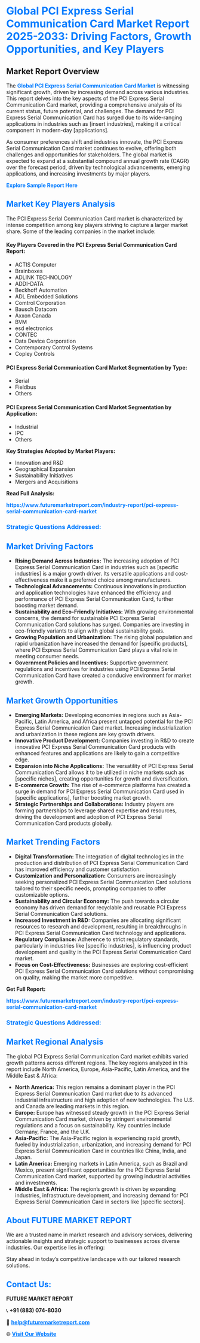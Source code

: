 <h1 style="color: #007BFF;">Global PCI Express Serial Communication Card Market Report 2025-2033: Driving Factors, Growth Opportunities, and Key Players</h1>

<section id="overview">
<h2>Market Report Overview</h2>
<p>The <a href="https://www.futuremarketreport.com/industry-report/pci-express-serial-communication-card-market" style="color: #007BFF; text-decoration: none;"><strong>Global PCI Express Serial Communication Card Market</strong></a> is witnessing significant growth, driven by increasing demand across various industries. This report delves into the key aspects of the PCI Express Serial Communication Card market, providing a comprehensive analysis of its current status, future potential, and challenges. The demand for PCI Express Serial Communication Card has surged due to its wide-ranging applications in industries such as [insert industries], making it a critical component in modern-day [applications].</p>
<p>As consumer preferences shift and industries innovate, the PCI Express Serial Communication Card market continues to evolve, offering both challenges and opportunities for stakeholders. The global market is expected to expand at a substantial compound annual growth rate (CAGR) over the forecast period, driven by technological advancements, emerging applications, and increasing investments by major players.</p>
</section>

<section id="overview">
<p><a href="https://www.futuremarketreport.com/request-sample/reportId=76822" style="color: #007BFF; text-decoration: none;"><strong>Explore Sample Report Here</strong></a></p>
</section>

<section id="key-players">
<h2 style="color: #007BFF;">Market Key Players Analysis</h2>
<p>The PCI Express Serial Communication Card market is characterized by intense competition among key players striving to capture a larger market share. Some of the leading companies in the market include:</p>
<h4>Key Players Covered in the PCI Express Serial Communication Card Report:</h4>
<ul><li>ACTIS Computer</li><li>Brainboxes</li><li>ADLINK TECHNOLOGY</li><li>ADDI-DATA</li><li>Beckhoff Automation</li><li>ADL Embedded Solutions</li><li>Comtrol Corporation</li><li>Bausch Datacom</li><li>Axxon Canada</li><li>BVM</li><li>esd electronics</li><li>CONTEC</li><li>Data Device Corporation</li><li>Contemporary Control Systems</li><li>Copley Controls</li></ul>
<h4>PCI Express Serial Communication Card Market Segmentation by Type:</h4>
<ul><li>Serial</li><li>Fieldbus</li><li>Others</li></ul>

<h4>PCI Express Serial Communication Card Market Segmentation by Application:</h4>
<ul><li>Industrial</li><li>IPC</li><li>Others</li></ul>
<p><strong>Key Strategies Adopted by Market Players:</strong></p>
<ul>
<li>Innovation and R&D</li>
<li>Geographical Expansion</li>
<li>Sustainability Initiatives</li>
<li>Mergers and Acquisitions</li>
</ul>
</section>

<section>
<p><strong>Read Full Analysis: </strong></p><a href="https://www.futuremarketreport.com/industry-report/pci-express-serial-communication-card-market" style="color: #007BFF; text-decoration: none;"><strong>https://www.futuremarketreport.com/industry-report/pci-express-serial-communication-card-market</strong></a>
<h3 style="color: #007BFF;">Strategic Questions Addressed:</h3>
</section>

<section id="driving-factors">
<h2 style="color: #007BFF;">Market Driving Factors</h2>
<ul>
<li><strong>Rising Demand Across Industries:</strong> The increasing adoption of PCI Express Serial Communication Card in industries such as [specific industries] is a major growth driver. Its versatile applications and cost-effectiveness make it a preferred choice among manufacturers.</li>
<li><strong>Technological Advancements:</strong> Continuous innovations in production and application technologies have enhanced the efficiency and performance of PCI Express Serial Communication Card, further boosting market demand.</li>
<li><strong>Sustainability and Eco-Friendly Initiatives:</strong> With growing environmental concerns, the demand for sustainable PCI Express Serial Communication Card solutions has surged. Companies are investing in eco-friendly variants to align with global sustainability goals.</li>
<li><strong>Growing Population and Urbanization:</strong> The rising global population and rapid urbanization have increased the demand for [specific products], where PCI Express Serial Communication Card plays a vital role in meeting consumer needs.</li>
<li><strong>Government Policies and Incentives:</strong> Supportive government regulations and incentives for industries using PCI Express Serial Communication Card have created a conducive environment for market growth.</li>
</ul>
</section>

<section id="growth-opportunities">
<h2 style="color: #007BFF;">Market Growth Opportunities</h2>
<ul>
<li><strong>Emerging Markets:</strong> Developing economies in regions such as Asia-Pacific, Latin America, and Africa present untapped potential for the PCI Express Serial Communication Card market. Increasing industrialization and urbanization in these regions are key growth drivers.</li>
<li><strong>Innovative Product Development:</strong> Companies investing in R&D to create innovative PCI Express Serial Communication Card products with enhanced features and applications are likely to gain a competitive edge.</li>
<li><strong>Expansion into Niche Applications:</strong> The versatility of PCI Express Serial Communication Card allows it to be utilized in niche markets such as [specific niches], creating opportunities for growth and diversification.</li>
<li><strong>E-commerce Growth:</strong> The rise of e-commerce platforms has created a surge in demand for PCI Express Serial Communication Card used in [specific applications], further boosting market growth.</li>
<li><strong>Strategic Partnerships and Collaborations:</strong> Industry players are forming partnerships to leverage shared expertise and resources, driving the development and adoption of PCI Express Serial Communication Card products globally.</li>
</ul>
</section>

<section id="trending-factors">
<h2 style="color: #007BFF;">Market Trending Factors</h2>
<ul>
<li><strong>Digital Transformation:</strong> The integration of digital technologies in the production and distribution of PCI Express Serial Communication Card has improved efficiency and customer satisfaction.</li>
<li><strong>Customization and Personalization:</strong> Consumers are increasingly seeking personalized PCI Express Serial Communication Card solutions tailored to their specific needs, prompting companies to offer customizable options.</li>
<li><strong>Sustainability and Circular Economy:</strong> The push towards a circular economy has driven demand for recyclable and reusable PCI Express Serial Communication Card solutions.</li>
<li><strong>Increased Investment in R&D:</strong> Companies are allocating significant resources to research and development, resulting in breakthroughs in PCI Express Serial Communication Card technology and applications.</li>
<li><strong>Regulatory Compliance:</strong> Adherence to strict regulatory standards, particularly in industries like [specific industries], is influencing product development and quality in the PCI Express Serial Communication Card market.</li>
<li><strong>Focus on Cost-Effectiveness:</strong> Businesses are exploring cost-efficient PCI Express Serial Communication Card solutions without compromising on quality, making the market more competitive.</li>
</ul>
</section>

<section>
<p><strong>Get Full Report: </strong></p><a href="https://www.futuremarketreport.com/industry-report/pci-express-serial-communication-card-market" style="color: #007BFF; text-decoration: none;"><strong>https://www.futuremarketreport.com/industry-report/pci-express-serial-communication-card-market</strong></a>
<h3 style="color: #007BFF;">Strategic Questions Addressed:</h3>
</section>


<section id="regional-analysis">
<h2 style="color: #007BFF;">Market Regional Analysis</h2>
<p>The global PCI Express Serial Communication Card market exhibits varied growth patterns across different regions. The key regions analyzed in this report include North America, Europe, Asia-Pacific, Latin America, and the Middle East & Africa:</p>
<ul>
<li><strong>North America:</strong> This region remains a dominant player in the PCI Express Serial Communication Card market due to its advanced industrial infrastructure and high adoption of new technologies. The U.S. and Canada are leading markets in this region.</li>
<li><strong>Europe:</strong> Europe has witnessed steady growth in the PCI Express Serial Communication Card market, driven by stringent environmental regulations and a focus on sustainability. Key countries include Germany, France, and the U.K.</li>
<li><strong>Asia-Pacific:</strong> The Asia-Pacific region is experiencing rapid growth, fueled by industrialization, urbanization, and increasing demand for PCI Express Serial Communication Card in countries like China, India, and Japan.</li>
<li><strong>Latin America:</strong> Emerging markets in Latin America, such as Brazil and Mexico, present significant opportunities for the PCI Express Serial Communication Card market, supported by growing industrial activities and investments.</li>
<li><strong>Middle East & Africa:</strong> The region’s growth is driven by expanding industries, infrastructure development, and increasing demand for PCI Express Serial Communication Card in sectors like [specific sectors].</li>
</ul>
</section>

<footer>
<h2 style="color: #007BFF;">About FUTURE MARKET REPORT</h2>
<p>We are a trusted name in market research and advisory services, delivering actionable insights and strategic support to businesses across diverse industries. Our expertise lies in offering:</p>

<p>Stay ahead in today’s competitive landscape with our tailored research solutions.</p>

<h2 style="color: #007BFF;">Contact Us:</h2>
<p><strong>FUTURE MARKET REPORT</strong></p>
<p>📞 <strong>+91 (883) 074-8030</strong></p>
<p>📧 <strong><a href="mailto:help@futuremarketreport.com" style="color: #007BFF;">help@futuremarketreport.com</a></strong></p>
<p>🌐 <strong><a href="https://www.futuremarketreport.com/" style="color: #007BFF;">Visit Our Website</a></strong></p>
</footer>